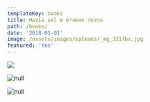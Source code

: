 ```yaml
---
templateKey: books
title: Havia sol e éramos novos
path: /books/
date: '2018-01-01'
image: /assets/images/uploads/_mg_3317bx.jpg
featured: 'Yes'
---
```

![](/assets/images/uploads/_mg_3321bx.jpg)

![null](/assets/images/uploads/_mg_3320-bx.jpg)

![null](/assets/images/uploads/_mg_3317bx.jpg)
